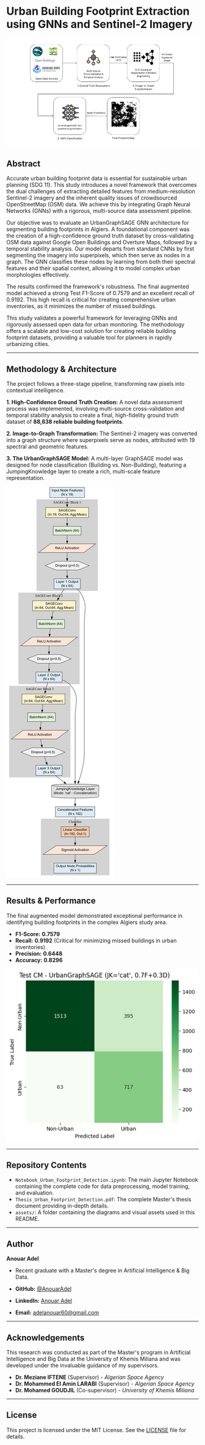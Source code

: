 # Urban Building Footprint Extraction using GNNs and Sentinel-2 Imagery

![Project Pipeline Overview](assets/pipeline_overview.png)

## Abstract

Accurate urban building footprint data is essential for sustainable urban planning (SDG 11). This study introduces a novel framework that overcomes the dual challenges of extracting detailed features from medium-resolution Sentinel-2 imagery and the inherent quality issues of crowdsourced OpenStreetMap (OSM) data. We achieve this by integrating Graph Neural Networks (GNNs) with a rigorous, multi-source data assessment pipeline.

Our objective was to evaluate an UrbanGraphSAGE GNN architecture for segmenting building footprints in Algiers. A foundational component was the creation of a high-confidence ground truth dataset by cross-validating OSM data against Google Open Buildings and Overture Maps, followed by a temporal stability analysis. Our model departs from standard CNNs by first segmenting the imagery into superpixels, which then serve as nodes in a graph. The GNN classifies these nodes by learning from both their spectral features and their spatial context, allowing it to model complex urban morphologies effectively.

The results confirmed the framework's robustness. The final augmented model achieved a strong Test F1-Score of 0.7579 and an excellent recall of 0.9192. This high recall is critical for creating comprehensive urban inventories, as it minimizes the number of missed buildings.

This study validates a powerful framework for leveraging GNNs and rigorously assessed open data for urban monitoring. The methodology offers a scalable and low-cost solution for creating reliable building footprint datasets, providing a valuable tool for planners in rapidly urbanizing cities.

---

## Methodology & Architecture

The project follows a three-stage pipeline, transforming raw pixels into contextual intelligence.

**1. High-Confidence Ground Truth Creation:** A novel data assessment process was implemented, involving multi-source cross-validation and temporal stability analysis to create a final, high-fidelity ground truth dataset of **88,638 reliable building footprints**.

**2. Image-to-Graph Transformation:** The Sentinel-2 imagery was converted into a graph structure where superpixels serve as nodes, attributed with 19 spectral and geometric features.

**3. The UrbanGraphSAGE Model:** A multi-layer GraphSAGE model was designed for node classification (Building vs. Non-Building), featuring a JumpingKnowledge layer to create a rich, multi-scale feature representation.

![Model Architecture](assets/model_architecture.png)

---

## Results & Performance

The final augmented model demonstrated exceptional performance in identifying building footprints in the complex Algiers study area.

*   **F1-Score:** **0.7579**
*   **Recall:** **0.9192** (Critical for minimizing missed buildings in urban inventories)
*   **Precision:** **0.6448**
*   **Accuracy:** **0.8296**

![Test Set Confusion Matrix](assets/confusion_matrix.png)

---

## Repository Contents

*   `Notebook_Urban_Footprint_Detection.ipynb`: The main Jupyter Notebook containing the complete code for data preprocessing, model training, and evaluation.
*   `Thesis_Urban_Footprint_Detection.pdf`: The complete Master's thesis document providing in-depth details.
*   `assets/`: A folder containing the diagrams and visual assets used in this README.

---

## Author

**Anouar Adel**
*   Recent graduate with a Master's degree in Artificial Intelligence & Big Data.

*   **GitHub:** [@AnouarAdel](https://github.com/AnouarAdel)
*   **LinkedIn:** [Anouar Adel](https://www.linkedin.com/in/anouar-adel-0a4928323/)
*   **Email:** [adelanouar60@gmail.com](mailto:adelanouar60@gmail.com)

---

## Acknowledgements

This research was conducted as part of the Master's program in Artificial Intelligence and Big Data at the University of Khemis Miliana and was developed under the invaluable guidance of my supervisors.

*   **Dr. Meziane IFTENE** (Supervisor) - *Algerian Space Agency*
*   **Dr. Mohammed El Amin LARABI** (Supervisor) - *Algerian Space Agency*
*   **Dr. Mohamed GOUDJIL** (Co-supervisor) - *University of Khemis Miliana*

---

## License

This project is licensed under the MIT License. See the [LICENSE](LICENSE) file for details.
